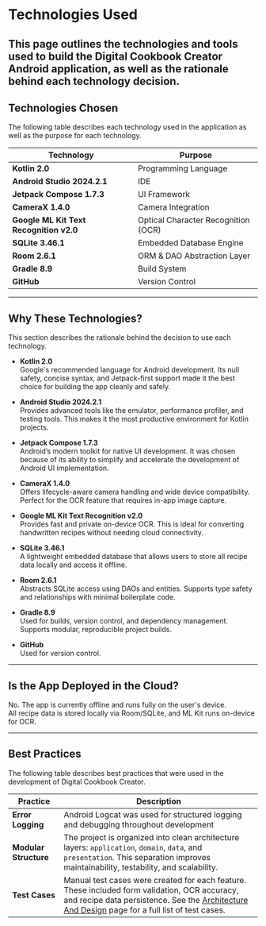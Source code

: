 # Technologies Used

This page outlines the technologies and tools used to build the Digital Cookbook Creator Android application, as well as the rationale behind each technology decision.
---

## Technologies Chosen

The following table describes each technology used in the application as well as the purpose for each technology.

| Technology | Purpose |
|------------|---------|
| **Kotlin 2.0** | Programming Language |
| **Android Studio 2024.2.1** | IDE |
| **Jetpack Compose 1.7.3** | UI Framework |
| **CameraX 1.4.0** | Camera Integration |
| **Google ML Kit Text Recognition v2.0** | Optical Character Recognition (OCR) |
| **SQLite 3.46.1** | Embedded Database Engine |
| **Room 2.6.1** | ORM & DAO Abstraction Layer |
| **Gradle 8.9** | Build System |
| **GitHub** | Version Control |


---

## Why These Technologies?

This section describes the rationale behind the decision to use each technology.

- **Kotlin 2.0**  
  Google's recommended language for Android development. Its null safety, concise syntax, and Jetpack-first support made it the best choice for building the app cleanly and safely.

- **Android Studio 2024.2.1**  
  Provides advanced tools like the emulator, performance profiler, and testing tools. This makes it the most productive environment for Kotlin projects.

- **Jetpack Compose 1.7.3**  
  Android’s modern toolkit for native UI development. It was chosen because of its ability to simplify and accelerate the development of Android UI implementation.

- **CameraX 1.4.0**  
  Offers lifecycle-aware camera handling and wide device compatibility. Perfect for the OCR feature that requires in-app image capture.

- **Google ML Kit Text Recognition v2.0**  
  Provides fast and private on-device OCR. This is ideal for converting handwritten recipes without needing cloud connectivity.

- **SQLite 3.46.1**  
  A lightweight embedded database that allows users to store all recipe data locally and access it offline.

- **Room 2.6.1**  
  Abstracts SQLite access using DAOs and entities. Supports type safety and relationships with minimal boilerplate code.

- **Gradle 8.9**  
  Used for builds, version control, and dependency management. Supports modular, reproducible project builds.

- **GitHub**  
  Used for version control.

---

## Is the App Deployed in the Cloud?

No. The app is currently offline and runs fully on the user's device.  
All recipe data is stored locally via Room/SQLite, and ML Kit runs on-device for OCR.

---

## Best Practices

The following table describes best practices that were used in the development of Digital Cookbook Creator.

| Practice | Description |
|---------|-------------|
| **Error Logging** | Android Logcat was used for structured logging and debugging throughout development |
| **Modular Structure** | The project is organized into clean architecture layers: `application`, `domain`, `data`, and `presentation`. This separation improves maintainability, testability, and scalability. |
| **Test Cases** | Manual test cases were created for each feature. These included form validation, OCR accuracy, and recipe data persistence. See the [Architecture And Design](ArchitectureAndDesign.md) page for a full list of test cases. |
